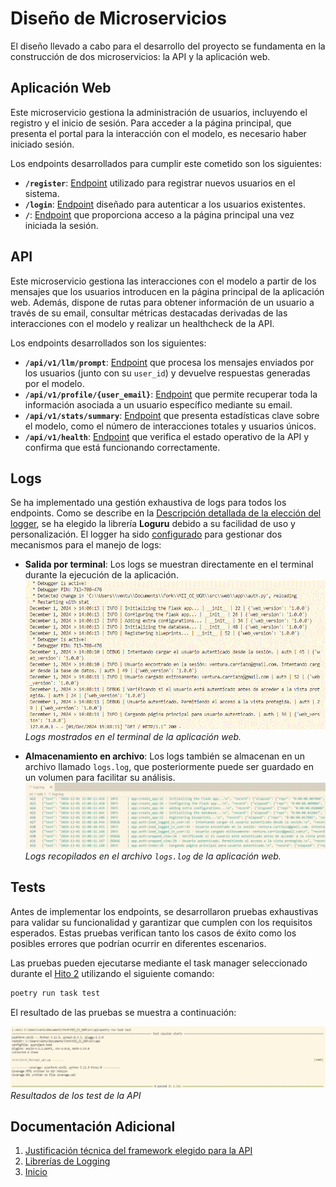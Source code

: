 # Diseño de Microservicios

El diseño llevado a cabo para el desarrollo del proyecto se fundamenta en la construcción de dos microservicios: la API y la aplicación web.

## Aplicación Web

Este microservicio gestiona la administración de usuarios, incluyendo el registro y el inicio de sesión. Para acceder a la página principal, que presenta el portal para la interacción con el modelo, es necesario haber iniciado sesión.

Los endpoints desarrollados para cumplir este cometido son los siguientes:
- **`/register`**: [Endpoint](../src/web/app/auth.py) utilizado para registrar nuevos usuarios en el sistema.
- **`/login`**: [Endpoint](../src/web/app/auth.py) diseñado para autenticar a los usuarios existentes.
- **`/`**: [Endpoint](../src/web/app/auth.py) que proporciona acceso a la página principal una vez iniciada la sesión.


## API

Este microservicio gestiona las interacciones con el modelo a partir de los mensajes que los usuarios introducen en la página principal de la aplicación web. Además, dispone de rutas para obtener información de un usuario a través de su email, consultar métricas destacadas derivadas de las interacciones con el modelo y realizar un healthcheck de la API.

Los endpoints desarrollados son los siguientes:
- **`/api/v1/llm/prompt`**: [Endpoint](../src/api/app/routers/prompt.py) que procesa los mensajes enviados por los usuarios (junto con su `user_id`) y devuelve respuestas generadas por el modelo.
- **`/api/v1/profile/{user_email}`**: [Endpoint](../src/api/app/routers/profile.py) que permite recuperar toda la información asociada a un usuario específico mediante su email.
- **`/api/v1/stats/summary`**: [Endpoint](../src/api/app/routers/stats.py) que presenta estadísticas clave sobre el modelo, como el número de interacciones totales y usuarios únicos.
- **`/api/v1/health`**: [Endpoint](../src/api/app/routers/healthcheck.py) que verifica el estado operativo de la API y confirma que está funcionando correctamente.


## Logs

Se ha implementado una gestión exhaustiva de logs para todos los endpoints. Como se describe en la [Descripción detallada de la elección del logger](hito3/logger.md), se ha elegido la librería **Loguru** debido a su facilidad de uso y personalización. El logger ha sido [configurado](../src/web/app/logger_config.py) para gestionar dos mecanismos para el manejo de logs:
- **Salida por terminal**: Los logs se muestran directamente en el terminal durante la ejecución de la aplicación.
  ![Logs Stderr](./hito3/imgs/logs_stderr.GIF)  
  *Logs mostrados en el terminal de la aplicación web.*

- **Almacenamiento en archivo**: Los logs también se almacenan en un archivo llamado `logs.log`, que posteriormente puede ser guardado en un volumen para facilitar su análisis.
  ![Logs Logs.log](./hito3/imgs/logs_log.GIF)  
  *Logs recopilados en el archivo `logs.log` de la aplicación web.*

## Tests

Antes de implementar los endpoints, se desarrollaron pruebas exhaustivas para validar su funcionalidad y garantizar que cumplen con los requisitos esperados. Estas pruebas verifican tanto los casos de éxito como los posibles errores que podrían ocurrir en diferentes escenarios.

Las pruebas pueden ejecutarse mediante el task manager seleccionado durante el [Hito 2](./hito2.md) utilizando el siguiente comando:

```bash
poetry run task test
```

El resultado de las pruebas se muestra a continuación:

![Tests API](./hito3/imgs/tests_api.PNG)
*Resultados de los test de la API*

## Documentación Adicional
1. [Justificación técnica del framework elegido para la API](./hito1/tecnologies.md)
2. [Librerías de Logging](./hito3/logger.md)
3. [Inicio](../README.md)
